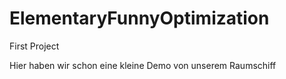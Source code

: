# ElementaryFunnyOptimization
First Project

Hier haben wir schon eine kleine Demo von unserem Raumschiff
